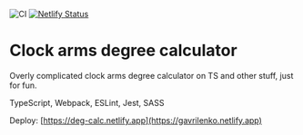 ![CI](https://github.com/GavrilenkoGeorgi/notes/workflows/CI/badge.svg?branch=dev)
[![Netlify Status](https://api.netlify.com/api/v1/badges/53e51f56-e835-4257-b8b8-1abf1ddf957e/deploy-status)](https://app.netlify.com/sites/deg-calc/deploys)

# Clock arms degree calculator

Overly complicated clock arms degree calculator on TS and other stuff, just for fun.

TypeScript, Webpack, ESLint, Jest, SASS

Deploy: [https://deg-calc.netlify.app](https://gavrilenko.netlify.app)
